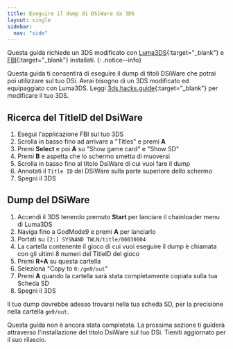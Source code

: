 ```yaml
---
title: Eseguire il dump di DSiWare da 3DS
layout: single
sidebar:
  nav: "side"
---
```


Questa guida richiede un 3DS modificato con [Luma3DS](https://github.com/AuroraWright/Luma3DS){:target="_blank"} e [FBI](https://github.com/Steveice10/FBI){:target="_blank"} installati.
{: .notice--info}

Questa guida ti consentirà di eseguire il dump di titoli DSiWare che potrai poi utilizzare sul tuo DSi. Avrai bisogno di un 3DS modificato ed equipaggiato con Luma3DS. Leggi [3ds.hacks.guide](3ds.hacks.guide){:target="_blank"} per modificare il tuo 3DS.

## Ricerca del TitleID del DsiWare
1. Esegui l'applicazione FBI sul tuo 3DS
2. Scrolla in basso fino ad arrivare a "Titles" e premi **A**
3. Premi **Select** e poi **A** su "Show game card" e "Show SD"
4. Premi **B** e aspetta che lo schermo smetta di muoversi
5. Scrolla in basso fino al titolo DsiWare di cui vuoi fare il dump
6. Annotati il `Title ID` del DSiWare sulla parte superiore dello schermo
7. Spegni il 3DS

## Dump del DSiWare
1. Accendi il 3DS tenendo premuto **Start** per lanciare il chainloader menu di Luma3DS
2. Naviga fino a GodMode9 e premi **A** per lanciarlo
3. Portati su `[2:] SYSNAND TWLN/title/00030004`
4. La cartella contenente il gioco  di cui vuoi eseguire il dump è chiamata con  gli ultimi 8 numeri del TitleID del gioco
5. Premi **R+A** su questa cartella
6. Seleziona "Copy to `0:/gm9/out`"
7. Premi **A** quando la cartella sarà stata completamente copiata sulla tua Scheda SD
8. Spegni il 3DS

Il tuo dump dovrebbe adesso trovarsi nella tua scheda SD, per la precisione nella cartella `gm9/out`.

Questa guida non è ancora stata completata. La prossima sezione ti guiderà attraverso l'installazione del titolo DsiWare sul tuo DSi. Tieniti aggiornato per il suo rilascio.
